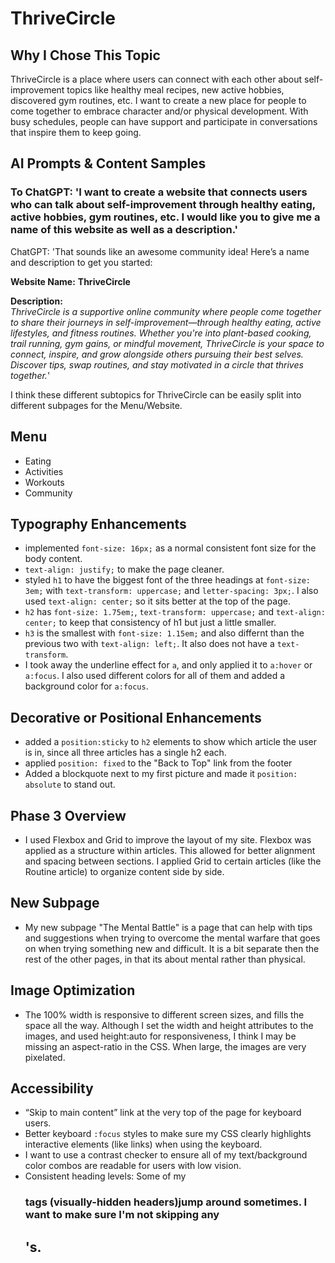 # ThriveCircle

## Why I Chose This Topic
ThriveCircle is a place where users can connect with each other about self-improvement topics like healthy meal recipes, new active hobbies, discovered gym routines, etc. I want to create a new place for people to come together to embrace character and/or physical development. With busy schedules, people can have support and participate in conversations that inspire them to keep going. 

## AI Prompts & Content Samples

### To ChatGPT: 'I want to create a website that connects users who can talk about self-improvement through healthy eating, active hobbies, gym routines, etc. I would like you to give me a name of this website as well as a description.'

ChatGPT: 'That sounds like an awesome community idea! Here’s a name and description to get you started:

**Website Name:** **ThriveCircle**

**Description:**  
*ThriveCircle is a supportive online community where people come together to share their journeys in self-improvement—through healthy eating, active lifestyles, and fitness routines. Whether you're into plant-based cooking, trail running, gym gains, or mindful movement, ThriveCircle is your space to connect, inspire, and grow alongside others pursuing their best selves. Discover tips, swap routines, and stay motivated in a circle that thrives together.*'

I think these different subtopics for ThriveCircle can be easily split into different subpages for the Menu/Website. 

## Menu
* Eating
* Activities
* Workouts
* Community

## Typography Enhancements
- implemented `font-size: 16px;` as a normal consistent font size for the body content.
- `text-align: justify;` to make the page cleaner.
- styled `h1` to have the biggest font of the three headings at `font-size: 3em;` with `text-transform: uppercase;` and `letter-spacing: 3px;`. I also used `text-align: center;` so it sits better at the top of the page.
- `h2` has `font-size: 1.75em;`, `text-transform: uppercase;` and `text-align: center;` to keep that consistency of h1 but just a little smaller.
- `h3` is the smallest with `font-size: 1.15em;` and also differnt than the previous two with `text-align: left;`. It also does not have a `text-transform`.
- I took away the underline effect for `a`, and only applied it to `a:hover` or `a:focus`. I also used different colors for all of them and added a background color for `a:focus`. 

## Decorative or Positional Enhancements
* added a `position:sticky` to `h2` elements to show which article the user is in, since all three articles has a single h2 each. 
* applied `position: fixed` to the "Back to Top" link from the footer
* Added a blockquote next to my first picture and made it `position: absolute` to stand out.

## Phase 3 Overview
* I used Flexbox and Grid to improve the layout of my site. Flexbox was applied as a structure within articles. This allowed for better alignment and spacing between sections. I applied Grid to certain articles (like the Routine article) to organize content side by side.

## New Subpage
* My new subpage "The Mental Battle" is a page that can help with tips and suggestions when trying to overcome the mental warfare that goes on when trying something new and difficult. It is a bit separate then the rest of the other pages, in that its about mental rather than physical. 

## Image Optimization
* The 100% width is responsive to different screen sizes, and fills the space all the way. Although I set the width and height attributes to the images, and used height:auto for responsiveness, I think I may be missing an aspect-ratio in the CSS. When large, the images are very pixelated. 

## Accessibility
* “Skip to main content” link at the very top of the page for keyboard users.
* Better keyboard `:focus` styles to make sure my CSS clearly highlights interactive elements (like links) when using the keyboard.
* I want to use a contrast checker to ensure all of my text/background color combos are readable for users with low vision.
* Consistent heading levels: Some of my <h3> tags (visually-hidden headers)jump around sometimes. I want to make sure I'm not skipping any <h2>'s.